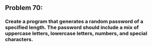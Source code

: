 
## Problem 70: 

### Create a program that generates a random password of a specified length. The password should include a mix of uppercase letters, lowercase letters, numbers, and special characters.

